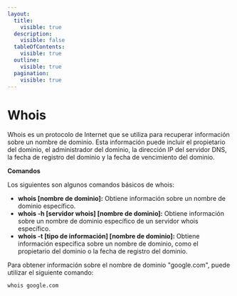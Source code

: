```yaml
---
layout:
  title:
    visible: true
  description:
    visible: false
  tableOfContents:
    visible: true
  outline:
    visible: true
  pagination:
    visible: true
---
```


# Whois

Whois es un protocolo de Internet que se utiliza para recuperar información sobre un nombre de dominio. Esta información puede incluir el propietario del dominio, el administrador del dominio, la dirección IP del servidor DNS, la fecha de registro del dominio y la fecha de vencimiento del dominio.

**Comandos**

Los siguientes son algunos comandos básicos de whois:

* **whois \[nombre de dominio]:** Obtiene información sobre un nombre de dominio específico.
* **whois -h \[servidor whois] \[nombre de dominio]:** Obtiene información sobre un nombre de dominio específico de un servidor whois específico.
* **whois -t \[tipo de información] \[nombre de dominio]:** Obtiene información específica sobre un nombre de dominio, como el propietario del dominio o la fecha de registro del dominio.

Para obtener información sobre el nombre de dominio "google.com", puede utilizar el siguiente comando:

```
whois google.com
```
